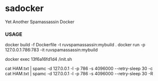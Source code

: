 # sadocker
Yet Another Spamassassin Docker

### USAGE


docker build -f Dockerfile -t ruvspamassassin:mybuild .
docker run -p 127.0.0.1:786:783 -it ruvspamassassin:mybuild

docker exec 13f6a16fd1d4 /init.sh

cat HAM.txt | spamc -d 127.0.0.1 -l -p 786 -s 4096000 --retry-sleep 30 -c
cat HAM.txt | spamc -d 127.0.0.1 -l -p 786 -s 4096000 --retry-sleep 30 -R

